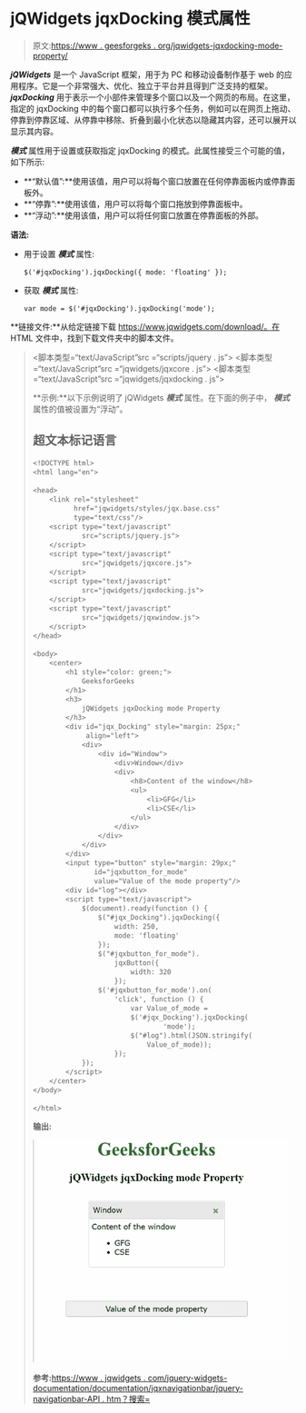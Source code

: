 # jQWidgets jqxDocking 模式属性

> 原文:[https://www . geesforgeks . org/jqwidgets-jqxdocking-mode-property/](https://www.geeksforgeeks.org/jqwidgets-jqxdocking-mode-property/)

***jQWidgets*** 是一个 JavaScript 框架，用于为 PC 和移动设备制作基于 web 的应用程序。它是一个非常强大、优化、独立于平台并且得到广泛支持的框架。 ***jqxDocking*** 用于表示一个小部件来管理多个窗口以及一个网页的布局。在这里，指定的 jqxDocking 中的每个窗口都可以执行多个任务，例如可以在网页上拖动、停靠到停靠区域、从停靠中移除、折叠到最小化状态以隐藏其内容，还可以展开以显示其内容。

***模式*** 属性用于设置或获取指定 jqxDocking 的模式。此属性接受三个可能的值，如下所示:

*   **“默认值”:**使用该值，用户可以将每个窗口放置在任何停靠面板内或停靠面板外。
*   **“停靠”:**使用该值，用户可以将每个窗口拖放到停靠面板中。
*   **“浮动”:**使用该值，用户可以将任何窗口放置在停靠面板的外部。

**语法:**

*   用于设置 ***模式*** 属性:

    ```
    $('#jqxDocking').jqxDocking({ mode: 'floating' });  
    ```

*   获取 ***模式*** 属性:

    ```
    var mode = $('#jqxDocking').jqxDocking('mode');
    ```

**链接文件:**从给定链接下载 https://www.jqwidgets.com/download/。在 HTML 文件中，找到下载文件夹中的脚本文件。

> <link rel="”stylesheet”" href="”jqwidgets/styles/jqx.base.css”" type="”text/css”">
> <脚本类型=“text/JavaScript”src =“scripts/jquery . js”></脚本>
> <脚本类型=“text/JavaScript”src =“jqwidgets/jqxcore . js”></脚本>
> <脚本类型=“text/JavaScript”src =“jqwidgets/jqxdocking . js”></脚本

**示例:**以下示例说明了 jQWidgets ***模式*** 属性。在下面的例子中， ***模式*** 属性的值被设置为“浮动”。

## 超文本标记语言

```
<!DOCTYPE html>
<html lang="en">

<head>
    <link rel="stylesheet" 
          href="jqwidgets/styles/jqx.base.css"
          type="text/css"/>
    <script type="text/javascript" 
            src="scripts/jquery.js">
    </script>
    <script type="text/javascript" 
            src="jqwidgets/jqxcore.js">
    </script>
    <script type="text/javascript" 
            src="jqwidgets/jqxdocking.js">
    </script>
    <script type="text/javascript" 
            src="jqwidgets/jqxwindow.js">
    </script>
</head>

<body>
    <center>
        <h1 style="color: green;">
            GeeksforGeeks
        </h1>
        <h3>
            jQWidgets jqxDocking mode Property
        </h3>
        <div id="jqx_Docking" style="margin: 25px;" 
             align="left">
            <div>
                <div id="Window">
                    <div>Window</div>
                    <div>
                        <h8>Content of the window</h8>
                        <ul>
                            <li>GFG</li>
                            <li>CSE</li>
                        </ul>
                    </div>
                </div>
            </div>
        </div>
        <input type="button" style="margin: 29px;" 
               id="jqxbutton_for_mode" 
               value="Value of the mode property"/>
        <div id="log"></div>
        <script type="text/javascript">
            $(document).ready(function () {
                $("#jqx_Docking").jqxDocking({
                    width: 250,
                    mode: 'floating'
                });
                $("#jqxbutton_for_mode").
                    jqxButton({
                        width: 320
                    });
                $('#jqxbutton_for_mode').on(
                    'click', function () {
                        var Value_of_mode =
                        $('#jqx_Docking').jqxDocking(
                                'mode');
                        $("#log").html(JSON.stringify(
                            Value_of_mode));
                    });
            });
        </script>
    </center>
</body>

</html>
```

**输出:**

![](img/fa2baebcf31967c276028e08a6bc7f75.png)

**参考:**[https://www . jqwidgets . com/jquery-widgets-documentation/documentation/jqxnavigationbar/jquery-navigationbar-API . htm？搜索=](https://www.jqwidgets.com/jquery-widgets-documentation/documentation/jqxdocking/jquery-docking-api.htm?search=)
